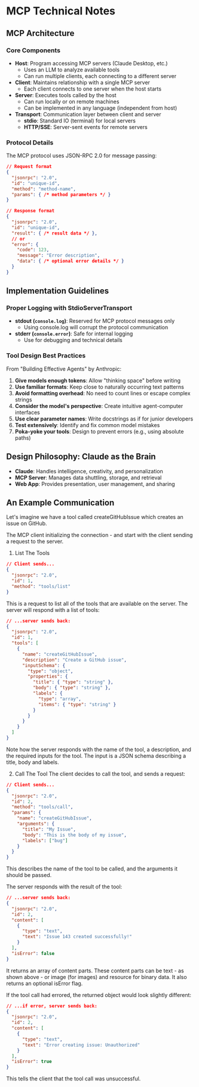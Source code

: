 # MCP Technical Notes

## MCP Architecture

### Core Components

- **Host**: Program accessing MCP servers (Claude Desktop, etc.)
  - Uses an LLM to analyze available tools
  - Can run multiple clients, each connecting to a different server
- **Client**: Maintains relationship with a single MCP server
  - Each client connects to one server when the host starts
- **Server**: Executes tools called by the host
  - Can run locally or on remote machines
  - Can be implemented in any language (independent from host)
- **Transport**: Communication layer between client and server
  - **stdio**: Standard IO (terminal) for local servers
  - **HTTP/SSE**: Server-sent events for remote servers

### Protocol Details

The MCP protocol uses JSON-RPC 2.0 for message passing:

```json
// Request format
{
  "jsonrpc": "2.0",
  "id": "unique-id",
  "method": "method-name",
  "params": { /* method parameters */ }
}

// Response format
{
  "jsonrpc": "2.0",
  "id": "unique-id",
  "result": { /* result data */ },
  // or
  "error": {
    "code": 123,
    "message": "Error description",
    "data": { /* optional error details */ }
  }
}
```

## Implementation Guidelines

### Proper Logging with StdioServerTransport

- **stdout (`console.log`)**: Reserved for MCP protocol messages only
  - Using console.log will corrupt the protocol communication
- **stderr (`console.error`)**: Safe for internal logging
  - Use for debugging and technical details

### Tool Design Best Practices

From "Building Effective Agents" by Anthropic:

1. **Give models enough tokens**: Allow "thinking space" before writing
2. **Use familiar formats**: Keep close to naturally occurring text patterns
3. **Avoid formatting overhead**: No need to count lines or escape complex strings
4. **Consider the model's perspective**: Create intuitive agent-computer interfaces
5. **Use clear parameter names**: Write docstrings as if for junior developers
6. **Test extensively**: Identify and fix common model mistakes
7. **Poka-yoke your tools**: Design to prevent errors (e.g., using absolute paths)

## Design Philosophy: Claude as the Brain

- **Claude**: Handles intelligence, creativity, and personalization
- **MCP Server**: Manages data shuttling, storage, and retrieval
- **Web App**: Provides presentation, user management, and sharing

## An Example Communication

Let's imagine we have a tool called createGitHubIssue which creates an issue on GitHub.

The MCP client initializing the connection - and start with the client sending a request to the server.

1. List The Tools

```json
// Client sends...
{
  "jsonrpc": "2.0",
  "id": 1,
  "method": "tools/list"
}
```

This is a request to list all of the tools that are available on the server. The server will respond with a list of tools:

```json
// ...server sends back:
{
  "jsonrpc": "2.0",
  "id": 1,
  "tools": [
    {
      "name": "createGitHubIssue",
      "description": "Create a GitHub issue",
      "inputSchema": {
        "type": "object",
        "properties": {
          "title": { "type": "string" },
          "body": { "type": "string" },
          "labels": {
            "type": "array",
            "items": { "type": "string" }
          }
        }
      }
    }
  ]
}
```

Note how the server responds with the name of the tool, a description, and the required inputs for the tool. The input is a JSON schema describing a title, body and labels.

2. Call The Tool
   The client decides to call the tool, and sends a request:

```json
// Client sends...
{
  "jsonrpc": "2.0",
  "id": 2,
  "method": "tools/call",
  "params": {
    "name": "createGitHubIssue",
    "arguments": {
      "title": "My Issue",
      "body": "This is the body of my issue",
      "labels": ["bug"]
    }
  }
}
```

This describes the name of the tool to be called, and the arguments it should be passed.

The server responds with the result of the tool:

```json
// ...server sends back:
{
  "jsonrpc": "2.0",
  "id": 2,
  "content": [
    {
      "type": "text",
      "text": "Issue 143 created successfully!"
    }
  ],
  "isError": false
}
```

It returns an array of content parts. These content parts can be text - as shown above - or image (for images) and resource for binary data. It also returns an optional isError flag.

If the tool call had errored, the returned object would look slightly different:

```json
// ...if error, server sends back:
{
  "jsonrpc": "2.0",
  "id": 2,
  "content": [
    {
      "type": "text",
      "text": "Error creating issue: Unauthorized"
    }
  ],
  "isError": true
}
```

This tells the client that the tool call was unsuccessful.
